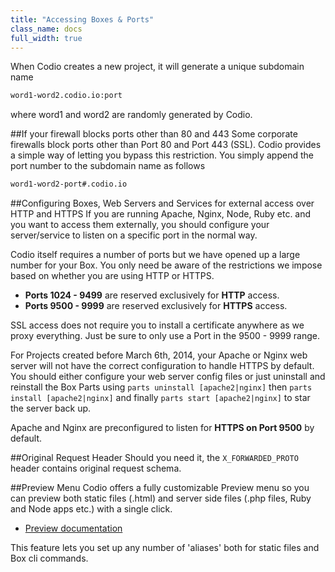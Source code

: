 ```yaml
---
title: "Accessing Boxes & Ports"
class_name: docs
full_width: true
---
```


When Codio creates a new project, it will generate a unique subdomain name

```bash
word1-word2.codio.io:port
```

where word1 and word2 are randomly generated by Codio.

##If your firewall blocks ports other than 80 and 443
Some corporate firewalls block ports other than Port 80 and Port 443 (SSL). Codio provides a simple way of letting you bypass this restriction. You simply append the port number to the subdomain name as follows

```bash
word1-word2-port#.codio.io
```

##Configuring Boxes, Web Servers and Services for external access over HTTP and HTTPS
If you are running Apache, Nginx, Node, Ruby etc. and you want to access them externally, you should configure your server/service to listen on a specific port in the normal way.

Codio itself requires a number of ports but we have opened up a large number for your Box. You only need be aware of the restrictions we impose based on whether you are using HTTP or HTTPS.

- **Ports 1024 - 9499** are reserved exclusively for **HTTP** access.
- **Ports 9500 - 9999** are reserved exclusively for **HTTPS** access.

SSL access does not require you to install a certificate anywhere as we proxy everything. Just be sure to only use a Port in the 9500 - 9999 range.

For Projects created before March 6th, 2014, your Apache or Nginx web server will not have the correct configuration to handle HTTPS by default. You should either configure your web server config files or just uninstall and reinstall the Box Parts using `parts uninstall [apache2|nginx]` then `parts install [apache2|nginx]` and finally `parts start [apache2|nginx]` to star the server back up.

Apache and Nginx are preconfigured to listen for **HTTPS on Port 9500** by default.

##Original Request Header
Should you need it, the `X_FORWARDED_PROTO` header contains original request schema.


##Preview Menu
Codio offers a fully customizable Preview menu so you can preview both static files (.html) and server side files (.php files, Ruby and Node apps etc.) with a single click.

- [Preview documentation](/docs/ide/features/inline-preview)

This feature lets you set up any number of 'aliases' both for static files and Box cli commands.
